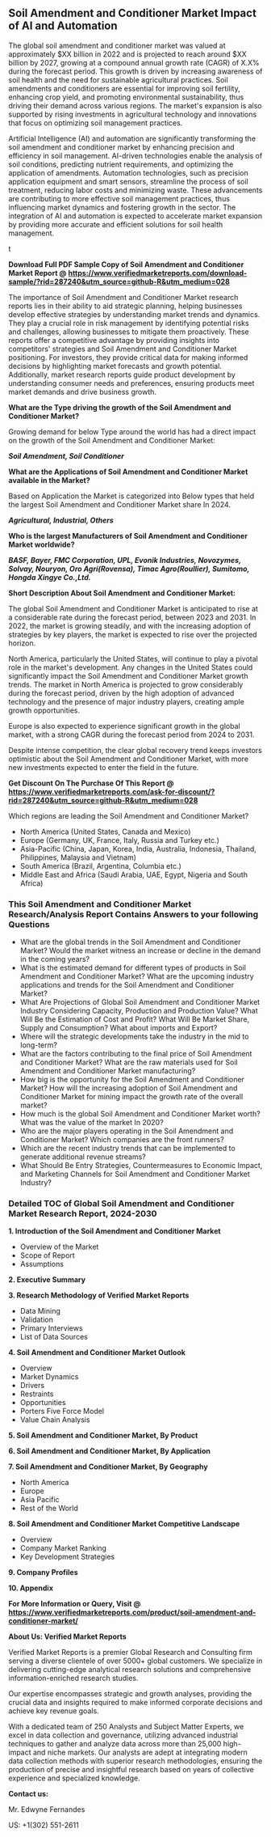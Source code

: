 <h2>Soil Amendment and Conditioner Market Impact of AI and Automation</h2><p>The global soil amendment and conditioner market was valued at approximately $XX billion in 2022 and is projected to reach around $XX billion by 2027, growing at a compound annual growth rate (CAGR) of X.X% during the forecast period. This growth is driven by increasing awareness of soil health and the need for sustainable agricultural practices. Soil amendments and conditioners are essential for improving soil fertility, enhancing crop yield, and promoting environmental sustainability, thus driving their demand across various regions. The market's expansion is also supported by rising investments in agricultural technology and innovations that focus on optimizing soil management practices.</p><p>Artificial Intelligence (AI) and automation are significantly transforming the soil amendment and conditioner market by enhancing precision and efficiency in soil management. AI-driven technologies enable the analysis of soil conditions, predicting nutrient requirements, and optimizing the application of amendments. Automation technologies, such as precision application equipment and smart sensors, streamline the process of soil treatment, reducing labor costs and minimizing waste. These advancements are contributing to more effective soil management practices, thus influencing market dynamics and fostering growth in the sector. The integration of AI and automation is expected to accelerate market expansion by providing more accurate and efficient solutions for soil health management.</p>t</p><p id="" class=""><strong>Download Full PDF Sample Copy of Soil Amendment and Conditioner Market Report @ <a href="https://www.verifiedmarketreports.com/download-sample/?rid=287240&utm_source=github-R&utm_medium=028" target="_blank">https://www.verifiedmarketreports.com/download-sample/?rid=287240&utm_source=github-R&utm_medium=028</a></strong></p><p>The importance of&nbsp;Soil Amendment and Conditioner Market research reports lies in their ability to aid strategic planning, helping businesses develop effective strategies by understanding market trends and dynamics. They play a crucial role in risk management by identifying potential risks and challenges, allowing businesses to mitigate them proactively. These reports offer a competitive advantage by providing insights into competitors' strategies and Soil Amendment and Conditioner Market positioning. For investors, they provide critical data for making informed decisions by highlighting market forecasts and growth potential. Additionally, market research reports guide product development by understanding consumer needs and preferences, ensuring products meet market demands and drive business growth.</p><p><strong>What are the&nbsp;Type driving the growth of the Soil Amendment and Conditioner Market?</strong></p><p id="" class="">Growing demand for below Type around the world has had a direct impact on the growth of the Soil Amendment and Conditioner Market:</p><em><strong>Soil Amendment, Soil Conditioner</strong></em></p><strong>What are the&nbsp;Applications&nbsp;of Soil Amendment and Conditioner Market available in the Market?</strong></p><p id="" class="">Based on Application the Market is categorized into Below types that held the largest Soil Amendment and Conditioner Market share In 2024.</p><em><strong>Agricultural, Industrial, Others</strong></em></p><strong>Who is the largest Manufacturers of Soil Amendment and Conditioner Market worldwide?</strong></p><p><em><strong>BASF, Bayer, FMC Corporation, UPL, Evonik Industries, Novozymes, Solvay, Nouryon, Oro Agri(Rovensa), Timac Agro(Roullier), Sumitomo, Hongda Xingye Co.,Ltd.</strong></em></p><p id="" class=""><strong>Short Description About Soil Amendment and Conditioner Market:</strong></p><p>The global Soil Amendment and Conditioner Market is anticipated to rise at a considerable rate during the forecast period, between 2023 and 2031. In 2022, the market is growing steadily, and with the increasing adoption of strategies by key players, the market is expected to rise over the projected horizon.</p><p>North America, particularly the United States, will continue to play a pivotal role in the market's development. Any changes in the United States could significantly impact the Soil Amendment and Conditioner Market growth trends. The market in North America is projected to grow considerably during the forecast period, driven by the high adoption of advanced technology and the presence of major industry players, creating ample growth opportunities.</p><p>Europe is also expected to experience significant growth in the global market, with a strong CAGR during the forecast period from 2024 to 2031.</p><p>Despite intense competition, the clear global recovery trend keeps investors optimistic about the Soil Amendment and Conditioner Market, with more new investments expected to enter the field in the future.</p><p id="" class=""><strong>Get Discount On The Purchase Of This Report @ <a href="https://www.verifiedmarketreports.com/ask-for-discount/?rid=287240&utm_source=github-R&utm_medium=028" target="_blank">https://www.verifiedmarketreports.com/ask-for-discount/?rid=287240&utm_source=github-R&utm_medium=028</a></strong></p>Which regions are leading the Soil Amendment and Conditioner Market?</p><ul><li>North America (United States, Canada and Mexico)</li><li>Europe (Germany, UK, France, Italy, Russia and Turkey etc.)</li><li>Asia-Pacific (China, Japan, Korea, India, Australia, Indonesia, Thailand, Philippines, Malaysia and Vietnam)</li><li>South America (Brazil, Argentina, Columbia etc.)</li><li>Middle East and Africa (Saudi Arabia, UAE, Egypt, Nigeria and South Africa)</li></ul><h3 id="" class="">This Soil Amendment and Conditioner Market Research/Analysis Report Contains Answers to your following Questions</h3><ul><li>What are the global trends in the Soil Amendment and Conditioner Market? Would the market witness an increase or decline in the demand in the coming years?</li><li>What is the estimated demand for different types of products in Soil Amendment and Conditioner Market? What are the upcoming industry applications and trends for the Soil Amendment and Conditioner Market?</li><li>What Are Projections of Global Soil Amendment and Conditioner Market Industry Considering Capacity, Production and Production Value? What Will Be the Estimation of Cost and Profit? What Will Be Market Share, Supply and Consumption? What about imports and Export?</li><li>Where will the strategic developments take the industry in the mid to long-term?</li><li>What are the factors contributing to the final price of Soil Amendment and Conditioner Market? What are the raw materials used for Soil Amendment and Conditioner Market manufacturing?</li><li>How big is the opportunity for the Soil Amendment and Conditioner Market? How will the increasing adoption of Soil Amendment and Conditioner Market for mining impact the growth rate of the overall market?</li><li>How much is the global Soil Amendment and Conditioner Market worth? What was the value of the market In 2020?</li><li>Who are the major players operating in the Soil Amendment and Conditioner Market? Which companies are the front runners?</li><li>Which are the recent industry trends that can be implemented to generate additional revenue streams?</li><li>What Should Be Entry Strategies, Countermeasures to Economic Impact, and Marketing Channels for Soil Amendment and Conditioner Market Industry?</li></ul><h3 id="" class="">Detailed TOC of Global Soil Amendment and Conditioner Market Research Report, 2024-2030</h3><p id="" class=""><strong>1. Introduction of the Soil Amendment and Conditioner Market</strong></p><ul><li>Overview of the Market</li><li>Scope of Report</li><li>Assumptions</li></ul><p id="" class=""><strong>2. Executive Summary</strong></p><p id="" class=""><strong>3. Research Methodology of Verified Market Reports</strong></p><ul><li>Data Mining</li><li>Validation</li><li>Primary Interviews</li><li>List of Data Sources</li></ul><p id="" class=""><strong>4. Soil Amendment and Conditioner Market Outlook</strong></p><ul><li>Overview</li><li>Market Dynamics</li><li>Drivers</li><li>Restraints</li><li>Opportunities</li><li>Porters Five Force Model</li><li>Value Chain Analysis</li></ul><p id="" class=""><strong>5. Soil Amendment and Conditioner Market, By Product</strong></p><p id="" class=""><strong>6. Soil Amendment and Conditioner Market, By Application</strong></p><p id="" class=""><strong>7. Soil Amendment and Conditioner Market, By Geography</strong></p><ul><li>North America</li><li>Europe</li><li>Asia Pacific</li><li>Rest of the World</li></ul><p id="" class=""><strong>8. Soil Amendment and Conditioner Market Competitive Landscape</strong></p><ul><li>Overview</li><li>Company Market Ranking</li><li>Key Development Strategies</li></ul><p id="" class=""><strong>9. Company Profiles</strong></p><p id="" class=""><strong>10. Appendix</strong></p><p id="" class=""><strong>For More Information or Query, Visit @ <a href="https://www.verifiedmarketreports.com/product/soil-amendment-and-conditioner-market/" target="_blank">https://www.verifiedmarketreports.com/product/soil-amendment-and-conditioner-market/</a></strong></p><p id="" class=""><strong>About Us: Verified Market Reports</strong></p><p id="" class="">Verified Market Reports is a premier Global Research and Consulting firm serving a diverse clientele of over 5000+ global customers. We specialize in delivering cutting-edge analytical research solutions and comprehensive information-enriched research studies.</p><p id="" class="">Our expertise encompasses strategic and growth analyses, providing the crucial data and insights required to make informed corporate decisions and achieve key revenue goals.</p><p id="" class="">With a dedicated team of 250 Analysts and Subject Matter Experts, we excel in data collection and governance, utilizing advanced industrial techniques to gather and analyze data across more than 25,000 high-impact and niche markets. Our analysts are adept at integrating modern data collection methods with superior research methodologies, ensuring the production of precise and insightful research based on years of collective experience and specialized knowledge.</p><p id="" class=""><strong>Contact us:</strong></p><p id="" class="">Mr. Edwyne Fernandes</p><p id="" class="">US: +1(302) 551-2611</p>